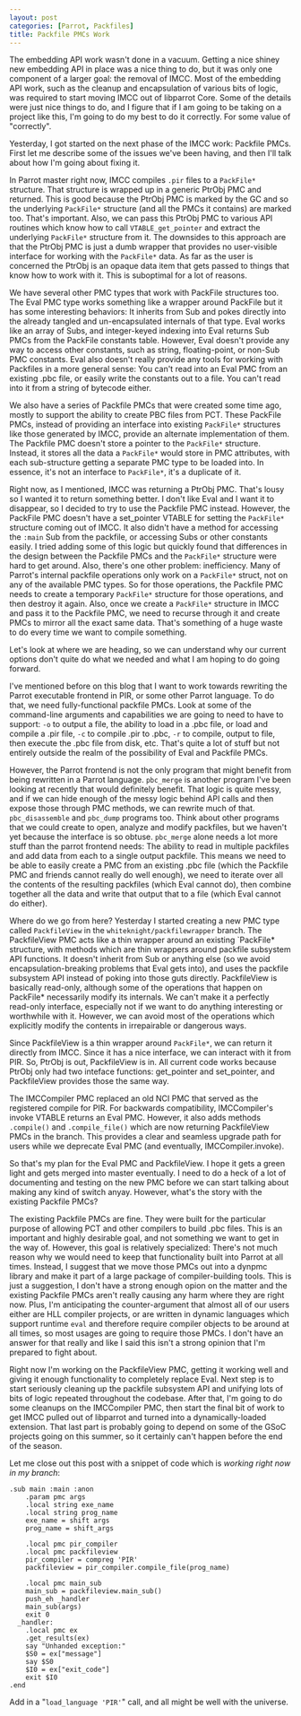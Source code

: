 ```yaml
---
layout: post
categories: [Parrot, Packfiles]
title: Packfile PMCs Work
---
```


The embedding API work wasn't done in a vacuum. Getting a nice shiney new
embedding API in place was a nice thing to do, but it was only one component
of a larger goal: the removal of IMCC. Most of the embedding API work, such
as the cleanup and encapsulation of various bits of logic, was required to
start moving IMCC out of libparrot Core. Some of the details were just nice
things to do, and I figure that if I am going to be taking on a project like
this, I'm going to do my best to do it correctly. For some value of
"correctly".

Yesterday, I got started on the next phase of the IMCC work: Packfile PMCs.
First let me describe some of the issues we've been having, and then I'll talk
about how I'm going about fixing it.

In Parrot master right now, IMCC compiles `.pir` files to a `PackFile*`
structure. That structure is wrapped up in a generic PtrObj PMC and returned.
This is good because the PtrObj PMC is marked by the GC and so the underlying
`PackFile*` structure (and all the PMCs it contains) are marked too. That's
important. Also, we can pass this PtrObj PMC to various API routines which
know how to call `VTABLE_get_pointer` and extract the underlying `PackFile*`
structure from it. The downsides to this approach are that the PtrObj PMC is
just a dumb wrapper that provides no user-visible interface for working with
the `PackFile*` data. As far as the user is concerned the PtrObj is an opaque
data item that gets passed to things that know how to work with it. This is
suboptimal for a lot of reasons.

We have several other PMC types that work with PackFile structures too. The
Eval PMC type works something like a wrapper around PackFile but it has some
interesting behaviors: It inherits from Sub and pokes directly into the
already tangled and un-encapsulated internals of that type. Eval works like an
array of Subs, and integer-keyed indexing into Eval returns Sub PMCs from the
PackFile constants table. However, Eval doesn't provide any way to access
other constants, such as string, floating-point, or non-Sub PMC constants.
Eval also doesn't really provide any tools for working with Packfiles in a
more general sense: You can't read into an Eval PMC from an existing .pbc
file, or easily write the constants out to a file. You can't read into it from
a string of bytecode either.

We also have a series of Packfile PMCs that were created some time ago, mostly
to support the ability to create PBC files from PCT. These PackFile PMCs,
instead of providing an interface into existing `PackFile*` structures like
those generated by IMCC, provide an alternate implementation of them. The
Packfile PMC doesn't store a pointer to the `PackFile*` structure. Instead,
it stores all the data a `PackFile*` would store in PMC attributes, with each
sub-structure getting a separate PMC type to be loaded into. In essence, it's
not an interface to `PackFile*`, it's a duplicate of it.

Right now, as I mentioned, IMCC was returning a PtrObj PMC. That's lousy so I
wanted it to return something better. I don't like Eval and I want it to
disappear, so I decided to try to use the Packfile PMC instead. However, the
PackFile PMC doesn't have a set_pointer VTABLE for setting the `PackFile*`
structure coming out of IMCC. It also didn't have a method for accessing the
`:main` Sub from the packfile, or accessing Subs or other constants easily. I
tried adding some of this logic but quickly found that differences in the
design between the Packfile PMCs and the `PackFile*` structure were hard to
get around. Also, there's one other problem: inefficiency. Many of Parrot's
internal packfile operations only work on a `PackFile*` struct, not on any of
the available PMC types. So for those operations, the Packfile PMC needs to
create a temporary `PackFile*` structure for those operations, and then
destroy it again. Also, once we create a `PackFile*` structure in IMCC and
pass it to the Packfile PMC, we need to recurse through it and create PMCs to
mirror all the exact same data. That's something of a huge waste to do every
time we want to compile something.

Let's look at where we are heading, so we can understand why our current
options don't quite do what we needed and what I am hoping to do going
forward.

I've mentioned before on this blog that I want to work towards rewriting the
Parrot executable frontend in PIR, or some other Parrot language. To do that,
we need fully-functional packfile PMCs. Look at some of the command-line
arguments and capabilities we are going to need to have to support: `-o` to
output a file, the ability to load in a .pbc file, or load and compile a .pir
file, `-c` to compile .pir to .pbc, `-r` to compile, output to file, then
execute the .pbc file from disk, etc. That's quite a lot of stuff but not
entirely outside the realm of the possibility of Eval and Packfile PMCs.

However, the Parrot frontend is not the only program that might benefit from
being rewritten in a Parrot language. `pbc_merge` is another program I've
been looking at recently that would definitely benefit. That logic is quite
messy, and if we can hide enough of the messy logic behind API calls and then
expose those through PMC methods, we can rewrite much of that.
`pbc_disassemble` and `pbc_dump` programs too. Think about other programs that
we could create to open, analyze and modify packfiles, but we haven't yet
because the interface is so obtuse. `pbc_merge` alone needs a lot more stuff
than the parrot frontend needs: The ability to read in multiple packfiles and
add data from each to a single output packfile. This means we need to be able
to easily create a PMC from an existing .pbc file (which the Packfile PMC and
friends cannot really do well enough), we need to iterate over all the
contents of the resulting packfiles (which Eval cannot do), then combine
together all the data and write that output that to a file (which Eval cannot
do either).

Where do we go from here? Yesterday I started creating a new PMC type called
`PackfileView` in the `whiteknight/packfilewrapper` branch. The PackfileView
PMC acts like a thin wrapper around an existing `PackFile* structure, with
methods which are thin wrappers around packfile subsystem API functions. It
doesn't inherit from Sub or anything else (so we avoid encapsulation-breaking
problems that Eval gets into), and uses the packfile subsystem API instead of
poking into those guts directly. PackfileView is basically read-only, although
some of the operations that happen on PackFile* necessarily modify its
internals. We can't make it a perfectly read-only interface, especially not if
we want to do anything interesting or worthwhile with it. However, we can
avoid most of the operations which explicitly modify the contents in
irrepairable or dangerous ways.

Since PackfileView is a thin wrapper around `PackFile*`, we can return it
directly from IMCC. Since it has a nice interface, we can interact with it
from PIR. So, PtrObj is out, PackfileView is in. All current code works
because PtrObj only had two inteface functions: get_pointer and set_pointer,
and PackfileView provides those the same way.

The IMCCompiler PMC replaced an old NCI PMC that served as the registered
compile for PIR. For backwards compatibility, IMCCompiler's invoke VTABLE
returns an Eval PMC. However, it also adds methods `.compile()` and
`.compile_file()` which are now returning PackfileView PMCs in the branch.
This provides a clear and seamless upgrade path for users while we deprecate
Eval PMC (and eventually, IMCCompiler.invoke).

So that's my plan for the Eval PMC and PackfileView. I hope it gets a green
light and gets merged into master eventually. I need to do a heck of a lot
of documenting and testing on the new PMC before we can start talking about
making any kind of switch anyay. However, what's the story with the existing
Packfile PMCs?

The existing Packfile PMCs are fine. They were built for the particular
purpose of allowing PCT and other compilers to build .pbc files. This is an
important and highly desirable goal, and not something we want to get in the
way of. However, this goal is relatively specialized: There's not much reason
why we would need to keep that functionality built into Parrot at all times.
Instead, I suggest that we move those PMCs out into a dynpmc library and make
it part of a large package of compiler-building tools. This is just a
suggestion, I don't have a strong enough opion on the matter and the existing
Packfile PMCs aren't really causing any harm where they are right now. Plus,
I'm anticipating the counter-argument that almost all of our users either are
HLL compiler projects, or are written in dynamic languages which support
runtime `eval` and therefore require compiler objects to be around at all
times, so most usages are going to require those PMCs. I don't have an answer
for that really and like I said this isn't a strong opinion that I'm prepared
to fight about.

Right now I'm working on the PackfileView PMC, getting it working well and
giving it enough functionality to completely replace Eval. Next step is to
start seriously cleaning up the packfile subsystem API and unifying lots of
bits of logic repeated throughout the codebase. After that, I'm going to do
some cleanups on the IMCCompiler PMC, then start the final bit of work to get
IMCC pulled out of libparrot and turned into a dynamically-loaded extension.
That last part is probably going to depend on some of the GSoC projects going
on this summer, so it certainly can't happen before the end of the season.

Let me close out this post with a snippet of code which is *working right now
in my branch*:

    .sub main :main :anon
        .param pmc args
        .local string exe_name
        .local string prog_name
        exe_name = shift args
        prog_name = shift_args

        .local pmc pir_compiler
        .local pmc packfileview
        pir_compiler = compreg 'PIR'
        packfileview = pir_compiler.compile_file(prog_name)

        .local pmc main_sub
        main_sub = packfileview.main_sub()
        push_eh _handler
        main_sub(args)
        exit 0
      _handler:
        .local pmc ex
        .get_results(ex)
        say "Unhanded exception:"
        $S0 = ex["message"]
        say $S0
        $I0 = ex["exit_code"]
        exit $I0
    .end

Add in a "`load_language 'PIR'`" call, and all might be well with the
universe.
